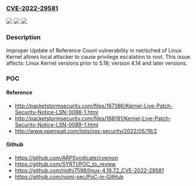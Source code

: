 ### [CVE-2022-29581](https://cve.mitre.org/cgi-bin/cvename.cgi?name=CVE-2022-29581)
![](https://img.shields.io/static/v1?label=Product&message=Kernel&color=blue)
![](https://img.shields.io/static/v1?label=Version&message=%3C%205.18%20&color=brighgreen)
![](https://img.shields.io/static/v1?label=Vulnerability&message=CWE-911%20Improper%20Update%20of%20Reference%20Count&color=brighgreen)

### Description

Improper Update of Reference Count vulnerability in net/sched of Linux Kernel allows local attacker to cause privilege escalation to root. This issue affects: Linux Kernel versions prior to 5.18; version 4.14 and later versions.

### POC

#### Reference
- http://packetstormsecurity.com/files/167386/Kernel-Live-Patch-Security-Notice-LSN-0086-1.html
- http://packetstormsecurity.com/files/168191/Kernel-Live-Patch-Security-Notice-LSN-0089-1.html
- http://www.openwall.com/lists/oss-security/2022/05/18/2

#### Github
- https://github.com/ARPSyndicate/cvemon
- https://github.com/SYRTI/POC_to_review
- https://github.com/nidhi7598/linux-4.19.72_CVE-2022-29581
- https://github.com/nomi-sec/PoC-in-GitHub

